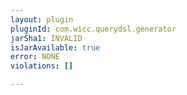 ```yaml
---
layout: plugin
pluginId: com.wicc.querydsl.generator
jarSha1: INVALID
isJarAvailable: true
error: NONE
violations: []

---
```

